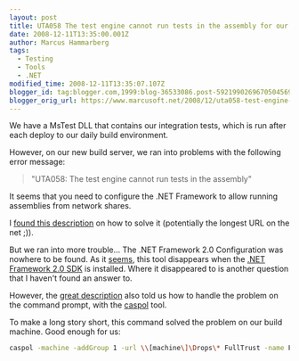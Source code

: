 ```yaml
---
layout: post
title: UTA058 The test engine cannot run tests in the assembly for our integration test
date: 2008-12-11T13:35:00.001Z
author: Marcus Hammarberg
tags:
  - Testing
  - Tools
  - .NET
modified_time: 2008-12-11T13:35:07.107Z
blogger_id: tag:blogger.com,1999:blog-36533086.post-5921990269670504569
blogger_orig_url: https://www.marcusoft.net/2008/12/uta058-test-engine-cannot-run-tests-in.html
---
```


We have a MsTest DLL that contains our integration tests, which is run after each deploy to our daily build environment.

However, on our new build server, we ran into problems with the following error message:

> "UTA058: The test engine cannot run tests in the assembly"

It seems that you need to configure the .NET Framework to allow running assemblies from network shares.

I [found this description](http://blogs.msdn.com/charles_sterling/archive/2008/06/03/the-test-engine-cannot-run-tests-in-the-assembly-tests-dll-because-the-assembly-is-not-fully-trusted-by-net-framework-security-policy.aspx) on how to solve it (potentially the longest URL on the net ;)).

But we ran into more trouble... The .NET Framework 2.0 Configuration was nowhere to be found. As it [seems](http://blogs.msdn.com/astebner/archive/2005/12/19/505734.aspx), this tool disappears when the [.NET Framework 2.0 SDK](http://www.microsoft.com/downloads/details.aspx?FamilyID=fe6f2099-b7b4-4f47-a244-c96d69c35dec&DisplayLang=en) is installed. Where it disappeared to is another question that I haven't found an answer to.

However, the [great description](http://blogs.msdn.com/charles_sterling/archive/2008/06/03/the-test-engine-cannot-run-tests-in-the-assembly-tests-dll-because-the-assembly-is-not-fully-trusted-by-net-framework-security-policy.aspx) also told us how to handle the problem on the command prompt, with the [caspol](http://msdn.microsoft.com/en-us/library/cb6t8dtz(VS.80).aspx) tool.

To make a long story short, this command solved the problem on our build machine. Good enough for us:

```bash
caspol -machine -addGroup 1 -url \\[machine\]\Drops\* FullTrust -name FileW
```
